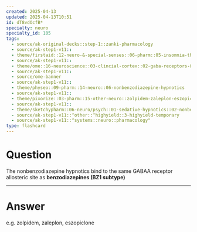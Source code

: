 ```yaml
---
created: 2025-04-13
updated: 2025-04-13T10:51
id: dT8vdOcfB*
specialty: neuro
specialty_id: 105
tags:
  - source/ak-original-decks::step-1::zanki-pharmacology
  - source/ak-step1-v11::
  - theme/firstaid::12-neuro-&-special-senses::06-pharm::05-insomnia-therapy::nonbenzodiazepine-hypnotics
  - source/ak-step1-v11::
  - theme/ome::16-neuroscience::03-clincial-cortex::02-gaba-receptors-&-alcohol
  - source/ak-step1-v11::
  - source/ome-banner
  - source/ak-step1-v11::
  - theme/physeo::09-pharm::14-neuro::06-nonbenzodiazepine-hypnotics
  - source/ak-step1-v11::
  - theme/pixorize::03-pharm::15-other-neuro::zolpidem-zaleplon-eszopiclone
  - source/ak-step1-v11::
  - theme/sketchypharm::06-neuro/psych::01-sedative-hypnotics::02-nonbenzodiazepine-hypnotics,-melatonin,-ramelteon
  - source/ak-step1-v11::^other::^highyield::3-highyield-temporary
  - source/ak-step1-v11::^systems::neuro::pharmacology"
type: flashcard
---
```


# Question
The nonbenzodiazepine hypnotics bind to the same GABAA receptor allosteric site as **benzodiazepines (BZ1 subtype)**

---

# Answer
e.g. zolpidem, zaleplon, eszopiclone